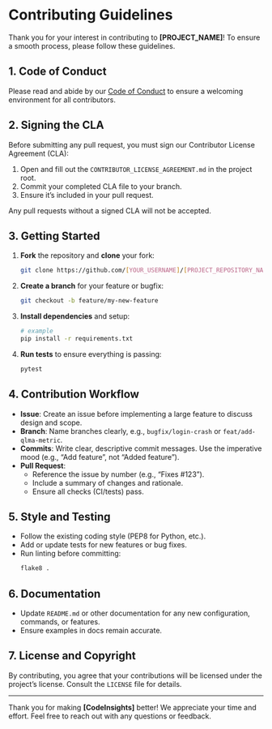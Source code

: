 # Contributing Guidelines

Thank you for your interest in contributing to **[PROJECT\_NAME]**! To ensure a smooth process, please follow these guidelines.

## 1. Code of Conduct

Please read and abide by our [Code of Conduct](CODE_OF_CONDUCT.md) to ensure a welcoming environment for all contributors.

## 2. Signing the CLA

Before submitting any pull request, you must sign our Contributor License Agreement (CLA):

1. Open and fill out the `CONTRIBUTOR_LICENSE_AGREEMENT.md` in the project root.
2. Commit your completed CLA file to your branch.
3. Ensure it’s included in your pull request.

Any pull requests without a signed CLA will not be accepted.

## 3. Getting Started

1. **Fork** the repository and **clone** your fork:
   ```bash
   git clone https://github.com/[YOUR_USERNAME]/[PROJECT_REPOSITORY_NAME].git
   ```
2. **Create a branch** for your feature or bugfix:
   ```bash
   git checkout -b feature/my-new-feature
   ```
3. **Install dependencies** and setup:
   ```bash
   # example
   pip install -r requirements.txt
   ```
4. **Run tests** to ensure everything is passing:
   ```bash
   pytest
   ```

## 4. Contribution Workflow

- **Issue**: Create an issue before implementing a large feature to discuss design and scope.
- **Branch**: Name branches clearly, e.g., `bugfix/login-crash` or `feat/add-qlma-metric`.
- **Commits**: Write clear, descriptive commit messages. Use the imperative mood (e.g., “Add feature”, not “Added feature”).
- **Pull Request**:
  - Reference the issue by number (e.g., “Fixes #123”).
  - Include a summary of changes and rationale.
  - Ensure all checks (CI/tests) pass.

## 5. Style and Testing

- Follow the existing coding style (PEP8 for Python, etc.).
- Add or update tests for new features or bug fixes.
- Run linting before committing:
  ```bash
  flake8 .
  ```

## 6. Documentation

- Update `README.md` or other documentation for any new configuration, commands, or features.
- Ensure examples in docs remain accurate.

## 7. License and Copyright

By contributing, you agree that your contributions will be licensed under the project’s license. Consult the `LICENSE` file for details.

---

Thank you for making **[CodeInsights]** better! We appreciate your time and effort. Feel free to reach out with any questions or feedback.

